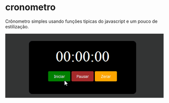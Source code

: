 # cronometro
Crônometro simples usando funções tipicas do javascript e um pouco de estilização.

![](demo.gif)
